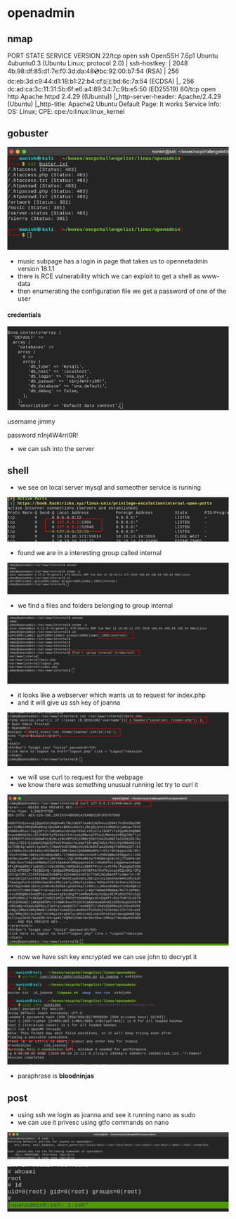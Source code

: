 # openadmin



## nmap

PORT   STATE SERVICE VERSION
22/tcp open  ssh     OpenSSH 7.6p1 Ubuntu 4ubuntu0.3 (Ubuntu Linux; protocol 2.0)
| ssh-hostkey: 
|   2048 4b:98:df:85:d1:7e:f0:3d:da:48:cd:bc:92:00:b7:54 (RSA)
|   256 dc:eb:3d:c9:44:d1:18:b1:22:b4:cf:de:bd:6c:7a:54 (ECDSA)
|_  256 dc:ad:ca:3c:11:31:5b:6f:e6:a4:89:34:7c:9b:e5:50 (ED25519)
80/tcp open  http    Apache httpd 2.4.29 ((Ubuntu))
|_http-server-header: Apache/2.4.29 (Ubuntu)
|_http-title: Apache2 Ubuntu Default Page: It works
Service Info: OS: Linux; CPE: cpe:/o:linux:linux_kernel



## gobuster

![image-20200829205744155](openadmin.assets/image-20200829205744155.png)

- music subpage has a login in page that takes us to opennetadmin version 18.1.1
- there is RCE vulnerability which we can exploit to get a shell as www-data
- then enumerating the configuration file we get a password of one of the user



#### credentials

![image-20200829210048097](openadmin.assets/image-20200829210048097.png)

username			jimmy

password			 n1nj4W4rri0R!

- we can ssh into the server

## shell

- we see on local server mysql and someother service is running

![image-20200829224128142](openadmin.assets/image-20200829224128142.png)

- found we are in a interesting group called internal

![image-20200829224402614](openadmin.assets/image-20200829224402614.png)



- we find a files and folders belonging to group internal

![image-20200829224512598](openadmin.assets/image-20200829224512598.png)



- it looks like a webserver which wants us to request for index.php
- and it will give us ssh key of joanna

![image-20200829224654194](openadmin.assets/image-20200829224654194.png)



- we will use curl to request for the webpage
- we know there was something unusual running let try to curl it

![image-20200829225147943](openadmin.assets/image-20200829225147943.png)



- now we have ssh key encrypted we can use john to decrypt it

![image-20200829225234031](openadmin.assets/image-20200829225234031.png)

- paraphrase is **bloodninjas**

## post

- using ssh we login as joanna and see it running nano as sudo
- we can use it privesc using gtfo commands on nano

![image-20200829225616218](openadmin.assets/image-20200829225616218.png)





![image-20200829225554970](openadmin.assets/image-20200829225554970.png)

